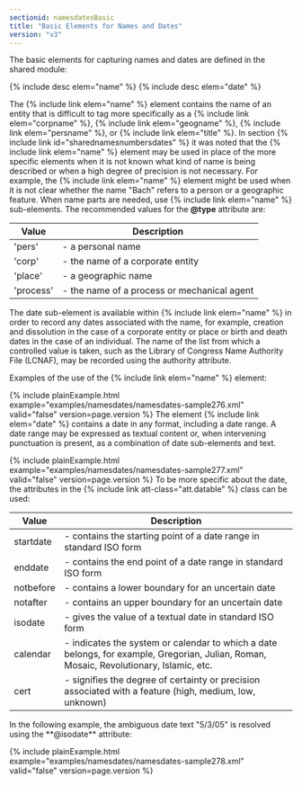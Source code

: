 ```yaml
---
sectionid: namesdatesBasic
title: "Basic Elements for Names and Dates"
version: "v3"
---
```


The basic elements for capturing names and dates are defined in the shared module:



{% include desc elem="name" %}
{% include desc elem="date" %}




The {% include link elem="name" %} element contains the name of an entity that is difficult to
tag more specifically as a {% include link elem="corpname" %}, {% include link elem="geogname" %}, {% include link elem="persname" %}, or {% include link elem="title" %}. In section {% include link id="sharednamesnumbersdates" %} it was noted that the {% include link elem="name" %} element
may be used in place of the more specific elements when it is not known what kind
of name is
being described or when a high degree of precision is not necessary. For example,
the {% include link elem="name" %} element might be used when it is not clear whether the name "Bach"
refers to a person or a geographic feature. When name parts are needed, use {% include link elem="name" %} sub-elements. The recommended values for the **@type** attribute are:

<table class="table table-striped">
   <thead>
      <tr>
         <th>Value</th>
         <th>Description</th>
      </tr>
   </thead>
   <tbody>
      <tr>
         <td>'pers'</td>
         <td> - a personal name</td>
      </tr>
      <tr>
         <td>'corp'</td>
         <td> - the name of a corporate entity</td>
      </tr>
      <tr>
         <td>'place'</td>
         <td> - a geographic name</td>
      </tr>
      <tr>
         <td>'process'</td>
         <td> - the name of a process or mechanical agent</td>
      </tr>
   </tbody>
</table>The date sub-element is available within {% include link elem="name" %} in order to record any
dates associated with the name, for example, creation and dissolution in the case
of a
corporate entity or place or birth and death dates in the case of an individual. The
name of
the list from which a controlled value is taken, such as the Library of Congress Name
Authority File (LCNAF), may be recorded using the authority attribute.

Examples of the use of the {% include link elem="name" %} element:

{% include plainExample.html example="examples/namesdates/namesdates-sample276.xml" valid="false" version=page.version %}
The element {% include link elem="date" %} contains a date in any format, including a date range.
A date range may be expressed as textual content or, when intervening punctuation
is present,
as a combination of date sub-elements and text.

{% include plainExample.html example="examples/namesdates/namesdates-sample277.xml" valid="false" version=page.version %}
To be more specific about the date, the attributes in the {% include link att-class="att.datable" %} class can be used:


<table class="table table-striped">
   <thead>
      <tr>
         <th>Value</th>
         <th>Description</th>
      </tr>
   </thead>
   <tbody>
      <tr>
         <td><span class="att">startdate</span></td>
         <td> - contains the starting point of a date range in standard ISO form</td>
      </tr>
      <tr>
         <td><span class="att">enddate</span></td>
         <td> - contains the end point of a date range in standard ISO form</td>
      </tr>
      <tr>
         <td><span class="att">notbefore</span></td>
         <td> - contains a lower boundary for an uncertain date</td>
      </tr>
      <tr>
         <td><span class="att">notafter</span></td>
         <td> - contains an upper boundary for an uncertain date</td>
      </tr>
      <tr>
         <td><span class="att">isodate</span></td>
         <td> - gives the value of a textual date in standard ISO form</td>
      </tr>
      <tr>
         <td><span class="att">calendar</span></td>
         <td> - indicates the system or calendar to which a date belongs, for example, Gregorian,
            Julian, Roman, Mosaic, Revolutionary, Islamic, etc.
         </td>
      </tr>
      <tr>
         <td><span class="att">cert</span></td>
         <td> - signifies the degree of certainty or precision associated with a feature (high,
            medium, low, unknown)
         </td>
      </tr>
   </tbody>
</table>In the following example, the ambiguous date text "5/3/05" is resolved using the
**@isodate** attribute:

{% include plainExample.html example="examples/namesdates/namesdates-sample278.xml" valid="false" version=page.version %}
